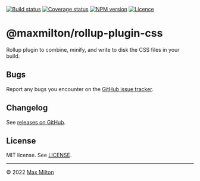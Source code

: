 [![Build status](https://img.shields.io/github/workflow/status/maxmilton/rollup-plugin-css/ci)](https://github.com/maxmilton/rollup-plugin-css/actions)
[![Coverage status](https://img.shields.io/codeclimate/coverage/maxmilton/rollup-plugin-css)](https://codeclimate.com/github/maxmilton/rollup-plugin-css)
[![NPM version](https://img.shields.io/npm/v/@maxmilton/rollup-plugin-css.svg)](https://www.npmjs.com/package/@maxmilton/rollup-plugin-css)
[![Licence](https://img.shields.io/github/license/maxmilton/rollup-plugin-css.svg)](https://github.com/maxmilton/rollup-plugin-css/blob/master/LICENSE)

# @maxmilton/rollup-plugin-css

Rollup plugin to combine, minify, and write to disk the CSS files in your build.

## Bugs

Report any bugs you encounter on the [GitHub issue tracker](https://github.com/maxmilton/new-tab/issues).

## Changelog

See [releases on GitHub](https://github.com/maxmilton/rollup-plugin-css/releases).

## License

MIT license. See [LICENSE](https://github.com/maxmilton/rollup-plugin-css/blob/master/LICENSE).

---

© 2022 [Max Milton](https://maxmilton.com)
